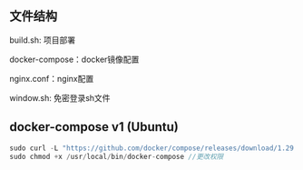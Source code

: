 ## 文件结构
build.sh: 项目部署

docker-compose：docker镜像配置

nginx.conf：nginx配置

window.sh: 免密登录sh文件

## docker-compose v1 (Ubuntu)
``` js
sudo curl -L "https://github.com/docker/compose/releases/download/1.29.2/docker-compose-$(uname -s)-$(uname -m)" -o /usr/local/bin/docker-compose // 下载
sudo chmod +x /usr/local/bin/docker-compose //更改权限
```